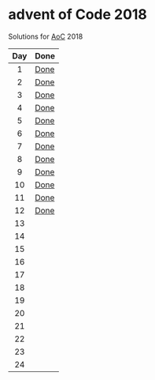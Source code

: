 # advent of Code 2018

Solutions for [AoC](https://adventofcode.com/2018) 2018

|Day|Done|
|:---:|---|
|1|[Done](day01/Day01.java)|
|2|[Done](day02/Day02.java)|
|3|[Done](day03/Day03.java)|
|4|[Done](day04/Day04.java)|
|5|[Done](day05/Day05.java)|
|6|[Done](day06/Day06.java)|
|7|[Done](day07/Day07.java)|
|8|[Done](day08/Day08.java)|
|9|[Done](day09/Day09.java)|
|10|[Done](day10/Day10.java)|
|11|[Done](day11/Day11.java)|
|12|[Done](day12/Day12.java)|
|13| |
|14| |
|15| |
|16| |
|17| |
|18| |
|19| |
|20| |
|21| |
|22| |
|23| |
|24| |